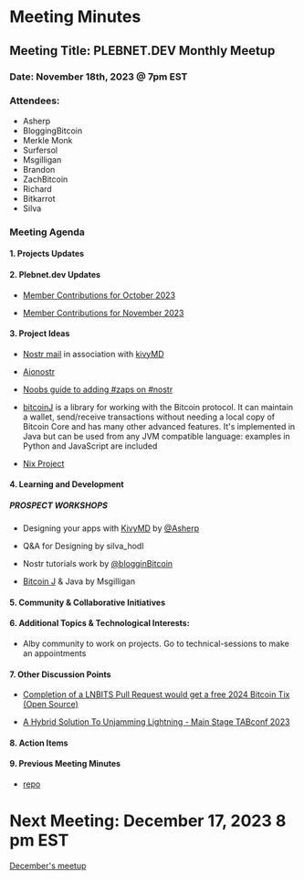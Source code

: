 # Meeting Minutes

## Meeting Title:  PLEBNET.DEV Monthly Meetup

### Date:  November 18th, 2023 @ 7pm EST

### Attendees:

- Asherp
- BloggingBitcoin
- Merkle Monk
- Surfersol
- Msgilligan
- Brandon
- ZachBitcoin
- Richard
- Bitkarrot
- Silva

### Meeting Agenda

#### 1.	**Projects Updates**

#### 2.	Plebnet.dev Updates 
- [Member Contributions for October 2023](https://plebnet.dev/october_2023_collaborators)

- [Member Contributions for November 2023](https://plebnet.dev/november_2023_collaborators)

#### 3.	Project Ideas  

- [Nostr mail](https://github.com/asherp/nostr-mail/tree/app) in association with [kivyMD](https://github.com/kivymd/KivyMD/blob/master/README.md)

- [Aionostr](https://github.com/davestgermain/aionostr)

- [Noobs guide to adding #zaps on #nostr](https://snort.social/e/note1y475m5qw5f7xpsh8azrxcm5ywyptqwyphnkzdzlzxg0akqld02dqs2w46u)

- [bitcoinJ](https://bitcoinj.org/) is a library for working with the Bitcoin protocol. It can maintain a wallet, send/receive transactions without needing a local copy of Bitcoin Core and has many other advanced features. It's implemented in Java but can be used from any JVM compatible language: examples in Python and JavaScript are included

- [Nix Project](https://github.com/NixOS/nix)

#### 4.	Learning and Development
##### PROSPECT WORKSHOPS

- Designing your apps with [KivyMD](https://github.com/kivymd/KivyMD/blob/master/README.md) by [@Asherp](https://github.com/asherp)

- Q&A for Designing by silva_hodl

- Nostr tutorials work by [@blogginBitcoin](https://nostree.me/blog@bloggingbitcoin.store)

- [Bitcoin J](https://bitcoinj.org/) & Java by Msgilligan

#### 5.	Community & Collaborative Initiatives 

#### 6.	Additional Topics & Technological Interests:

- Alby community to work on projects.  Go to technical-sessions to make an appointments

#### 7.	Other Discussion Points
- [Completion of a LNBITS Pull Request would get a free 2024 Bitcoin Tix (Open Source)](https://b.tc/conference/opensource)

- [A Hybrid Solution To Unjamming Lightning - Main Stage TABconf 2023](https://www.youtube.com/watch?v=ATPtbO3awcQ)

#### 8.  Action Items

#### 9.  Previous Meeting Minutes 
- [repo](https://github.com/plebnet-dev/meeting-notes)  

# Next Meeting: December 17, 2023 8 pm EST
[December's meetup](https://discord.com/events/1097749919445569606/1176394334258601994)








